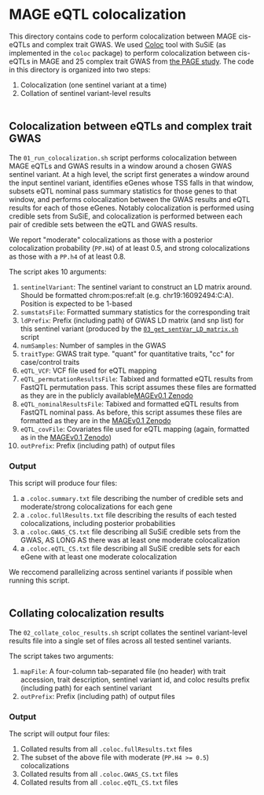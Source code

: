 # MAGE eQTL colocalization

This directory contains code to perform colocalization between MAGE cis-eQTLs and complex trait GWAS. We used [Coloc](https://chr1swallace.github.io/coloc/) tool with SuSiE (as implemented in the `coloc` package) to perform colocalization between cis-eQTLs in MAGE and 25 complex trait GWAS from [the PAGE study](https://www.nature.com/articles/s41586-019-1310-4). The code in this directory is organized into two steps:
1. Colocalization (one sentinel variant at a time)
2. Collation of sentinel variant-level results
<br><br>

## Colocalization between eQTLs and complex trait GWAS

The `01_run_colocalization.sh` script performs colocalization between MAGE eQTLs and GWAS results in a window around a chosen GWAS sentinel variant. At a high level, the script first generates a window around the input sentinel variant, identifies eGenes whose TSS falls in that window, subsets eQTL nominal pass summary statistics for those genes to that window, and performs colocalization between the GWAS results and eQTL results for each of those eGenes. Notably colocalization is performed using credible sets from SuSiE, and colocalization is performed between each pair of credible sets between the eQTL and GWAS results.

We report "moderate" colocalizations as those with a posterior colocalization probability (`PP.H4`) of at least 0.5, and strong colocalizations as those with a `PP.h4` of at least 0.8.

The script akes 10 arguments:
1. `sentinelVariant`: The sentinel variant to construct an LD matrix around. Should be formatted chrom:pos:ref:alt (e.g. chr19:16092494:C:A). Position is expected to be 1-based
2. `sumstatsFile`: Formatted summary statistics for the corresponding trait
3. `ldPrefix`: Prefix (including path) of GWAS LD matrix (and snp list) for this sentinel variant (produced by the [`03_get_sentVar_LD_matrix.sh`](../01_format_and_sentinel_variants/03_get_sentVar_LD_matrix.sh) script
4. `numSamples`: Number of samples in the GWAS
5. `traitType`: GWAS trait type. "quant" for quantitative traits, "cc" for case/control traits
6. `eQTL_VCF`: VCF file used for eQTL mapping
7. `eQTL_permutationResultsFile`: Tabixed and formatted eQTL results from FastQTL permutation pass. This script assumes these files are formatted as they are in the publicly available[MAGEv0.1 Zenodo](https://zenodo.org/doi/10.5281/zenodo.10535719)
8. `eQTL_nominalResultsFile`: Tabixed and formatted eQTL results from FastQTL nominal pass. As before, this script assumes these files are formatted as they are in the  [MAGEv0.1 Zenodo](https://zenodo.org/doi/10.5281/zenodo.10535719)
9. `eQTL_covFile`: Covariates file used for eQTL mapping (again, formatted as in the  [MAGEv0.1 Zenodo](https://zenodo.org/doi/10.5281/zenodo.10535719))
10. `outPrefix`: Prefix (including path) of output files

### Output

This script will produce four files:
1. a `.coloc.summary.txt` file describing the number of credible sets and moderate/strong colocalizations for each gene
2. a `.coloc.fullResults.txt` file describing the results of each tested colocalizations, including posterior probabilities
3. a `.coloc.GWAS_CS.txt` file describing all SuSiE credible sets from the GWAS, AS LONG AS there was at least one moderate colocalization
4. a `.coloc.eQTL_CS.txt` file describing all SuSiE credible sets for each eGene with at least one moderate colocalization

We reccomend parallelizing across sentinel variants if possible when running this script.<br><br>

## Collating colocalization results

The `02_collate_coloc_results.sh` script collates the sentinel variant-level results file into a single set of files across all tested sentinel variants.

The script takes two arguments:
1. `mapFile`: A four-column tab-separated file (no header) with trait accession, trait description, sentinel variant id, and coloc results prefix (including path) for each sentinel variant
2. `outPrefix`: Prefix (including path) of output files

### Output

The script will output four files:
1. Collated results from all `.coloc.fullResults.txt` files
2. The subset of the above file with moderate (`PP.H4 >= 0.5`) colocalizations
3. Collated results from all `.coloc.GWAS_CS.txt` files
4. Collated results from all `.coloc.eQTL_CS.txt` files
<br><br>
